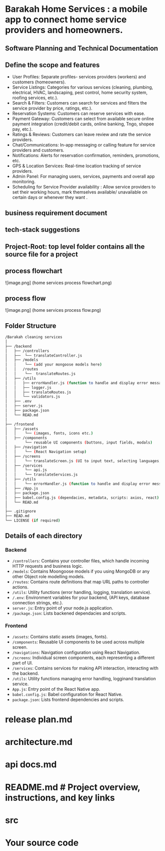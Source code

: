 # Barakah Home Services : a mobile app to connect home service providers and homeowners. 
## Software Planning and Technical Documentation
## Define the scope and features
- User Profiles: Separate profiles- services providers (workers) and customers (homeowners).
- Service Listings: Categories for various services (cleaning, plumbing, electrical, HVAC, landscaping, pest control, home security system, roofing services, etc.).
- Search & Filters: Customers can search for services and filters the service provider by price, ratings, etc.).
- Reservation Systems: Customers can reserve services with ease. 
- Payment Gateway: Customers can select from available secure online payment integration (credit/debit cards, online banking, Tngo, shopee pay, etc.).
- Ratings & Reviews: Customers can leave review and rate the service providers. 
- Chat/Communications: In-app messaging or calling feature for service providers and customers.
- Notifications: Alerts for reservation confirmation, reminders, promotions, etc.
- GPS & Location Services: Real-time location tracking of service providers.
- Admin Panel: For managing users, services, payments and overall app monitoring. 
- Scheduling for Service Provider availability : Allow service providers to set their working hours, mark themselves available/ unavailable on certain days or whenever they want . 
## business requirement document 
## tech-stack suggestions
## Project-Root: top level folder contains all the source file for a project
## process flowchart 
![image.png] (home services process flowchart.png)
## process flow
![image.png] (home services process flow.png)
## Folder Structure
```bash
/Barakah cleaning services
│
├── /backend
│   ├── /controllers
│   ├──  └── translateController.js
│   ├── /models
│   │    └── (add your mongoose models here)
│   │   /routes
│   │    └──  translateRoutes.js
│   ├── /utils
│   │   ├── errorHandler.js (function to handle and display error message gracefully)
│   │   ├── logger.js
│   │   ├── translateRoutes.js
│   │   └── validators.js
│   ├── .env
│   ├── server.js
│   ├── package.json
│   └── READ.md
│
├── /frontend
│   ├── /assets
│   │    └── (images, fonts, icons etc.)
│   ├── /components
│        └── reusable UI components (buttons, input fields, modals)
│   ├── /navigation
│   │    └── (React Navigation setup)
│   ├── /screens
│   │    └── translateScreen.js (UI to input text, selecting languages, translate output)
│   ├── /services
│   │    └── api.js
│   │    └── translateServices.js
│   ├── /utils
│   │    └── errorHandler.js (function to handle and display error message gracefully)
│   ├── /App.js
│   ├── package.json
│   ├── babel.config.js (dependacies, metadata, scripts: axios, react)
│   └── READ.md
│
├── .gitignore
├── READ.md
└── LICENSE (if required)
```

## Details of each directory

### Backend
- `/controllers`: Contains your controller files, which handle incoming HTTP requests and business logic.   
- `/models`: Contains Moongoose models if you using MongoDB or any other Object role modelling models. 
- `/routes`: Contains route definitions that map URL paths to controller actions. 
- `/utils`: Utility functions (error handling, logging, translation service).
- `/.env`: Environment variables for your backend, (API keys, database connection strings, etc.).
- `server.js`: Entry point of your node.js application.
- `/package.json`: Lists backened dependacies and scripts.

### Frontend
- `/assets`: Contains static assets (images, fonts).
- `/components`: Reusable UI components to be used across multiple screen.
- `/navigations`: Navigation configuration using React Navigation.
- `/screens`: Individual screen components, each representing a different part of UI.
- `/services`: Contains services for making API interaction, interacting with the backend.
- `/utils`: Utility functions managing error handling, logginand translation service.
- `App.js`: Entry point of the React Native app.
- `babel.config.js`: Babel configuration for React Native.
- `package.json`: Lists frontend dependencies and scripts.


# release plan.md
# architecture.md

# api docs.md
# README.md  # Project overview, instructions, and key links
# src  
# Your source code
